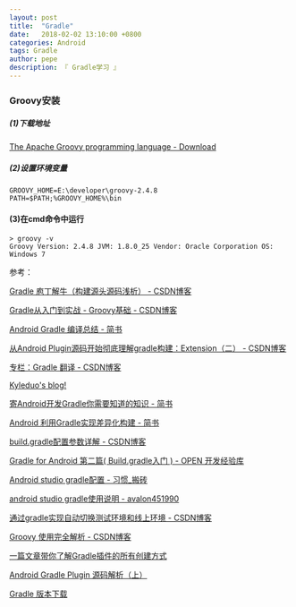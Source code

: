 ```yaml
---
layout: post
title:  "Gradle"
date:   2018-02-02 13:10:00 +0800
categories: Android
tags: Gradle
author: pepe
description: 『 Gradle学习 』
---
```


### **Groovy安装**

##### (1)下载地址

[The Apache Groovy programming language - Download](http://www.groovy-lang.org/download.html)

##### (2)设置环境变量
```
GROOVY_HOME=E:\developer\groovy-2.4.8
PATH=$PATH;%GROOVY_HOME%\bin
```
#### (3)在cmd命令中运行
```
> groovy -v
Groovy Version: 2.4.8 JVM: 1.8.0_25 Vendor: Oracle Corporation OS: Windows 7
```






参考：

[Gradle 庖丁解牛（构建源头源码浅析） - CSDN博客](https://blog.csdn.net/yanbober/article/details/60584621)

[Gradle从入门到实战 - Groovy基础 - CSDN博客](https://blog.csdn.net/singwhatiwanna/article/details/76084580)

[Android Gradle 编译总结 - 简书](https://www.jianshu.com/p/798e14fdf85d)

[从Android Plugin源码开始彻底理解gradle构建：Extension（二） - CSDN博客](https://blog.csdn.net/verymrq/article/details/80426594#10006-weixin-1-52626-6b3bffd01fdde4900130bc5a2751b6d1)

[专栏：Gradle 翻译 - CSDN博客](https://blog.csdn.net/column/details/gradle-translation.html?&page=4)

[Kyleduo's blog!](https://blog.kyleduo.com/page/4/)

[寄Android开发Gradle你需要知道的知识 - 简书](https://www.jianshu.com/p/8b8a550246bd)

[Android 利用Gradle实现差异化构建 - 简书](https://www.jianshu.com/p/80e1f4a80d06)

[build.gradle配置参数详解 - CSDN博客](http://blog.csdn.net/baidu_31093133/article/details/51860637)

[Gradle for Android 第二篇( Build.gradle入门 ) - OPEN 开发经验库](http://www.open-open.com/lib/view/open1452003831198.html)

[Android studio gradle配置 - 习惯_搬砖](https://my.oschina.net/u/1471093/blog/341990)

[android studio gradle使用说明 - avalon451990](https://my.oschina.net/u/1186928/blog/744302)

[通过gradle实现自动切换测试环境和线上环境 - CSDN博客](https://blog.csdn.net/qifengdeqingchen/article/details/78032560)

[Groovy 使用完全解析 - CSDN博客](https://blog.csdn.net/zhaoyanjun6/article/details/70313790/#groovy-￥ﾮﾹ￥ﾙﾨ)

[一篇文章带你了解Gradle插件的所有创建方式](https://mp.weixin.qq.com/s/KCpl0CNgwMv0CgvbadNK6A)

[Android Gradle Plugin 源码解析（上）](https://mp.weixin.qq.com/s/aqo6ueTUxEOdGx5tyzQrPQ)

[Gradle 版本下载](http://services.gradle.org/distributions/)



